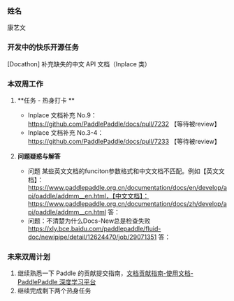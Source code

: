### 姓名

康艺文

### 开发中的快乐开源任务

[Docathon] 补充缺失的中文 API 文档（Inplace 类）

### 本双周工作

1. **任务 - 热身打卡 **

   - Inplace 文档补充 No.9：https://github.com/PaddlePaddle/docs/pull/7232 【等待被review】
   - Inplace 文档补充 No.3-4：https://github.com/PaddlePaddle/docs/pull/7233 【等待被review】

2. **问题疑惑与解答**

   - 问题 某些英文文档的funciton参数格式和中文文档不匹配。例如【英文文档】：https://www.paddlepaddle.org.cn/documentation/docs/en/develop/api/paddle/addmm__en.html，【中文文档】：https://www.paddlepaddle.org.cn/documentation/docs/zh/develop/api/paddle/addmm__cn.html
     答：
   - 问题：不清楚为什么Docs-New总是检查失败 https://xly.bce.baidu.com/paddlepaddle/fluid-doc/newipipe/detail/12624470/job/29071351 
     答：
     
### 未来双周计划

1. 继续熟悉一下 Paddle 的贡献提交指南，[文档贡献指南-使用文档-PaddlePaddle 深度学习平台](https://www.paddlepaddle.org.cn/documentation/docs/zh/dev_guides/docs_contributing_guides_cn.html)
2. 继续完成剩下两个热身任务